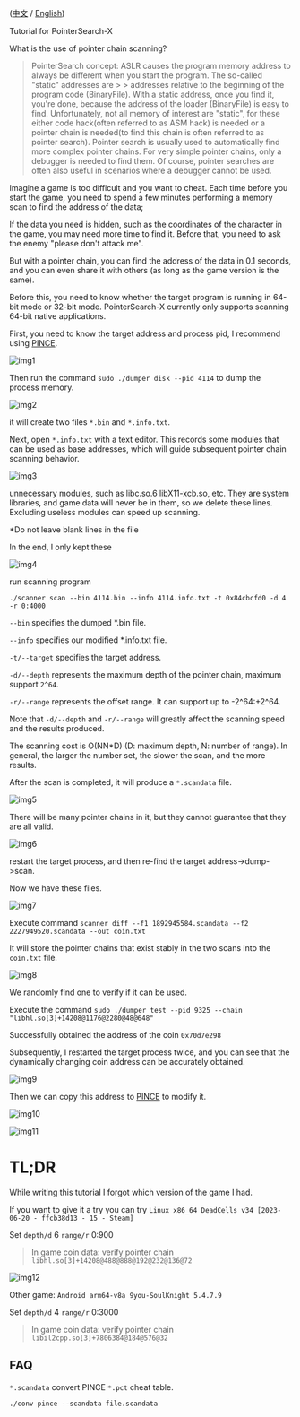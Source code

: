 ([中文](./zh.md) / [English](./en.md))

Tutorial for PointerSearch-X

What is the use of pointer chain scanning?

> PointerSearch concept:
> ASLR causes the program memory address to always be different when you start the program. The so-called "static" addresses are > > addresses relative to the beginning of the program code (BinaryFile). With a static address, once you find it, you're done, because the address of the loader (BinaryFile) is easy to find. Unfortunately, not all memory of interest are "static", for these either code hack(often referred to as ASM hack) is needed or a pointer chain is needed(to find this chain is often referred to as pointer search).
> Pointer search is usually used to automatically find more complex pointer chains. For very simple pointer chains, only a debugger is needed to find them. Of course, pointer searches are often also useful in scenarios where a debugger cannot be used.

Imagine a game is too difficult and you want to cheat. Each time before you start the game, you need to spend a few minutes performing a memory scan to find the address of the data;

If the data you need is hidden, such as the coordinates of the character in the game, you may need more time to find it. Before that, you need to ask the enemy "please don't attack me".

But with a pointer chain, you can find the address of the data in 0.1 seconds, and you can even share it with others (as long as the game version is the same).

Before this, you need to know whether the target program is running in 64-bit mode or 32-bit mode. PointerSearch-X currently only supports scanning 64-bit native applications.

First, you need to know the target address and process pid, I recommend using [PINCE](https://github.com/korcankaraokcu/PINCE).

![img1](img/1.png)

Then run the command `sudo ./dumper disk --pid 4114` to dump the process memory.

![img2](img/2.png)

it will create two files `*.bin` and `*.info.txt`.

Next, open `*.info.txt` with a text editor. This records some modules that can be used as base addresses, which will guide subsequent pointer chain scanning behavior.

![img3](img/3.png)

unnecessary modules, such as libc.so.6 libX11-xcb.so, etc. They are system libraries, and game data will never be in them, so we delete these lines. Excluding useless modules can speed up scanning.

*Do not leave blank lines in the file

In the end, I only kept these

![img4](img/4.png)

run scanning program

`./scanner scan --bin 4114.bin --info 4114.info.txt -t 0x84cbcfd0 -d 4 -r 0:4000`

`--bin` specifies the dumped *.bin file.

`--info` specifies our modified *.info.txt file.

`-t/--target` specifies the target address.

`-d/--depth` represents the maximum depth of the pointer chain, maximum support `2^64`.

`-r/--range` represents the offset range. It can support up to -2^64:+2^64.

Note that `-d/--depth` and `-r/--range` will greatly affect the scanning speed and the results produced.

The scanning cost is O(NN*D) (D: maximum depth, N: number of range). In general, the larger the number set, the slower the scan, and the more results.

After the scan is completed, it will produce a `*.scandata` file.

![img5](img/5.png)

There will be many pointer chains in it, but they cannot guarantee that they are all valid.

![img6](img/6.png)

restart the target process, and then re-find the target address->dump->scan.

Now we have these files.

![img7](img/7.png)

Execute command `scanner diff --f1 1892945584.scandata --f2 2227949520.scandata --out coin.txt`

It will store the pointer chains that exist stably in the two scans into the `coin.txt` file.

![img8](img/8.png)

We randomly find one to verify if it can be used.

Execute the command `sudo ./dumper test --pid 9325 --chain "libhl.so[3]+14208@1176@2280@48@648"`

Successfully obtained the address of the coin `0x70d7e298`

Subsequently, I restarted the target process twice, and you can see that the dynamically changing coin address can be accurately obtained.

![img9](img/9.png)

Then we can copy this address to [PINCE](https://github.com/korcankaraokcu/PINCE) to modify it.

![img10](img/10.png)

![img11](img/11.png)

# TL;DR

While writing this tutorial I forgot which version of the game I had.

If you want to give it a try you can try `Linux x86_64 DeadCells v34 [2023-06-20 - ffcb38d13 - 15 - Steam]`

Set `depth/d` 6 `range/r` 0:900

> In game coin data: verify pointer chain `libhl.so[3]+14208@488@888@192@232@136@72`

![img12](img/12.png)

Other game: `Android arm64-v8a 9you-SoulKnight 5.4.7.9`

Set `depth/d` 4 `range/r` 0:3000

> In game coin data: verify pointer chain `libil2cpp.so[3]+7806384@184@576@32`

## FAQ

`*.scandata` convert PINCE `*.pct` cheat table.

```shell
./conv pince --scandata file.scandata
```
